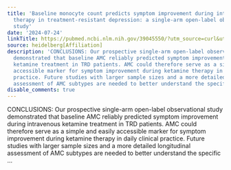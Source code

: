 ```yaml
---
title: 'Baseline monocyte count predicts symptom improvement during intravenous ketamine
  therapy in treatment-resistant depression: a single-arm open-label observational
  study'
date: '2024-07-24'
linkTitle: https://pubmed.ncbi.nlm.nih.gov/39045550/?utm_source=curl&utm_medium=rss&utm_campaign=pubmed-2&utm_content=1FakS-2QOkCT8HsMOQP1bCRQ4YzyumYOmxmF0moLsQ3dFB1E9V&fc=20220326224207&ff=20240725182203&v=2.18.0.post9+e462414
source: heidelberg[Affiliation]
description: 'CONCLUSIONS: Our prospective single-arm open-label observational study
  demonstrated that baseline AMC reliably predicted symptom improvement during intravenous
  ketamine treatment in TRD patients. AMC could therefore serve as a simple and easily
  accessible marker for symptom improvement during ketamine therapy in daily clinical
  practice. Future studies with larger sample sizes and a more detailed longitudinal
  assessment of AMC subtypes are needed to better understand the specific ...'
disable_comments: true
---
```

CONCLUSIONS: Our prospective single-arm open-label observational study demonstrated that baseline AMC reliably predicted symptom improvement during intravenous ketamine treatment in TRD patients. AMC could therefore serve as a simple and easily accessible marker for symptom improvement during ketamine therapy in daily clinical practice. Future studies with larger sample sizes and a more detailed longitudinal assessment of AMC subtypes are needed to better understand the specific ...